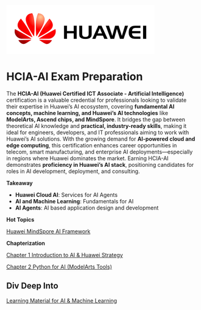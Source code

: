 <img src="download (1).png"/>

# HCIA-AI Exam Preparation

The **HCIA-AI (Huawei Certified ICT Associate - Artificial Intelligence)** certification is a valuable credential for professionals looking to validate their expertise in Huawei’s AI ecosystem, covering **fundamental AI concepts, machine learning, and Huawei’s AI technologies** like **ModelArts, Ascend chips, and MindSpore**. It bridges the gap between theoretical AI knowledge and **practical, industry-ready skills**, making it ideal for engineers, developers, and IT professionals aiming to work with Huawei’s AI solutions. With the growing demand for **AI-powered cloud and edge computing**, this certification enhances career opportunities in telecom, smart manufacturing, and enterprise AI deployments—especially in regions where Huawei dominates the market. Earning HCIA-AI demonstrates **proficiency in Huawei’s AI stack**, positioning candidates for roles in AI development, deployment, and consulting.  

**Takeaway**
- **Huawei Cloud AI**: Services for AI Agents
- **AI and Machine Learning**: Fundamentals for AI
- **AI Agents**: AI based application design and development


**Hot Topics**

[Huawei MindSpore AI Framework](Topics/Topic001/Reamde.md)


**Chapterization**

[Chapter 1 Introduction to AI & Huawei Strategy](Chapter_01/README.md)

[Chapter 2 Python for AI (ModelArts Tools)](Chapter_02/README.md)

## Div Deep Into

[Learning Material for AI & Machine Learning](study_material/Readme.md)
